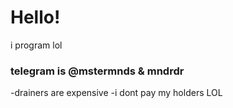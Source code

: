 
# Hello!
i program lol
### telegram is @mstermnds & mndrdr
-drainers are expensive
-i dont pay my holders LOL

